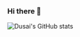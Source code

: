 ### Hi there 👋

<!--
**forcejie/forcejie** is a ✨ _special_ ✨ repository because its `README.md` (this file) appears on your GitHub profile.

Here are some ideas to get you started:

- 🔭 I’m a student now
- 🌱 I’m currently learning `Web development`
- 💜 种一棵树最好的时间是十年前，其次是现在
-->
![Dusai's GitHub stats](https://github-readme-stats.vercel.app/api?username=forcejie&show_icons=true&theme=radical)
